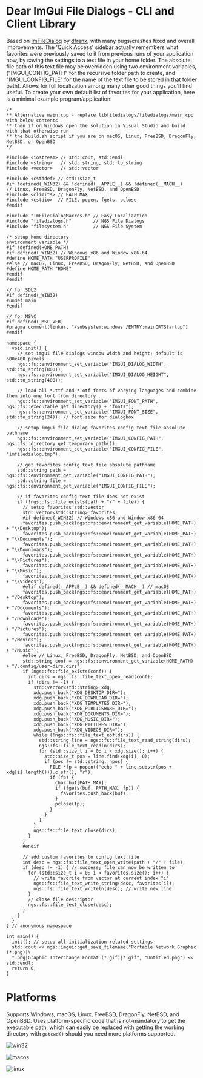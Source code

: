 # Dear ImGui File Dialogs - CLI and Client Library

Based on [ImFileDialog](https://github.com/dfranx/ImFileDialog) by [dfranx](https://github.com/dfranx), with many bugs/crashes fixed and overall improvements. The 'Quick Access' sidebar actually remembers what favorites were previously saved to it from previous runs of your application now, by saving the settings to a text file in your home folder. The absolute file path of this text file may be overridden using two environment variables, ("IMGUI_CONFIG_PATH" for the recursive folder path to create, and "IMGUI_CONFIG_FILE" for the name of the text file to be stored in that folder path). Allows for full localization among many other good things you'll find useful. To create your own default list of favorites for your application, here is a minimal example program/application:

```
/*
** Alternative main.cpp - replace libfiledialogs/filedialogs/main.cpp with below contents
** then if on Windows open the solution in Visual Studio and build with that otherwise run 
** the build.sh script if you are on macOS, Linux, FreeBSD, DragonFly, NetBSD, or OpenBSD
*/

#include <iostream> // std::cout, std::endl
#include <string>   // std::string, std::to_string
#include <vector>   // std::vector

#include <cstddef> // std::size_t
#if !defined(_WIN32) && !defined(__APPLE__) && !defined(__MACH__)
// Linux, FreeBSD, DragonFly, NetBSD, and OpenBSD
#include <climits> // PATH_MAX
#include <cstdio>  // FILE, popen, fgets, pclose
#endif

#include "ImFileDialogMacros.h" // Easy Localization
#include "filedialogs.h"        // NGS File Dialogs
#include "filesystem.h"         // NGS File System

/* setup home directory 
environment variable */
#if !defined(HOME_PATH)
#if defined(_WIN32) // Windows x86 and Window x86-64
#define HOME_PATH "USERPROFILE"
#else // macOS, Linux, FreeBSD, DragonFly, NetBSD, and OpenBSD
#define HOME_PATH "HOME"
#endif
#endif

// for SDL2
#if defined(_WIN32)
#undef main
#endif

// for MSVC
#if defined(_MSC_VER)
#pragma comment(linker, "/subsystem:windows /ENTRY:mainCRTStartup")
#endif

namespace {
  void init() {
    // set imgui file dialogs window width and height; default is 600x400 pixels
    ngs::fs::environment_set_variable("IMGUI_DIALOG_WIDTH", std::to_string(800));
    ngs::fs::environment_set_variable("IMGUI_DIALOG_HEIGHT", std::to_string(400));
    
    // load all *.ttf and *.otf fonts of varying languages and combine them into one font from directory
    ngs::fs::environment_set_variable("IMGUI_FONT_PATH", ngs::fs::executable_get_directory() + "fonts");
    ngs::fs::environment_set_variable("IMGUI_FONT_SIZE", std::to_string(24)); // font size for dialogbox

    // setup imgui file dialog favorites config text file absolute pathname
    ngs::fs::environment_set_variable("IMGUI_CONFIG_PATH", ngs::fs::directory_get_temporary_path());
    ngs::fs::environment_set_variable("IMGUI_CONFIG_FILE", "imfiledialog.tmp");
    
    // get favorites config text file absolute pathname
    std::string path = ngs::fs::environment_get_variable("IMGUI_CONFIG_PATH");
    std::string file = ngs::fs::environment_get_variable("IMGUI_CONFIG_FILE");
    
    // if favorites config text file does not exist
    if (!ngs::fs::file_exists(path + "/" + file)) {
      // setup favorites std::vector
      std::vector<std::string> favorites;
      #if defined(_WIN32) // Windows x86 and Window x86-64
      favorites.push_back(ngs::fs::environment_get_variable(HOME_PATH) + "\\Desktop");
      favorites.push_back(ngs::fs::environment_get_variable(HOME_PATH) + "\\Documents");
      favorites.push_back(ngs::fs::environment_get_variable(HOME_PATH) + "\\Downloads");
      favorites.push_back(ngs::fs::environment_get_variable(HOME_PATH) + "\\Pictures");
      favorites.push_back(ngs::fs::environment_get_variable(HOME_PATH) + "\\Music");
      favorites.push_back(ngs::fs::environment_get_variable(HOME_PATH) + "\\Videos");
      #elif defined(__APPLE__) && defined(__MACH__) // macOS
      favorites.push_back(ngs::fs::environment_get_variable(HOME_PATH) + "/Desktop");
      favorites.push_back(ngs::fs::environment_get_variable(HOME_PATH) + "/Documents");
      favorites.push_back(ngs::fs::environment_get_variable(HOME_PATH) + "/Downloads");
      favorites.push_back(ngs::fs::environment_get_variable(HOME_PATH) + "/Pictures");
      favorites.push_back(ngs::fs::environment_get_variable(HOME_PATH) + "/Movies");
      favorites.push_back(ngs::fs::environment_get_variable(HOME_PATH) + "/Music");
      #else // Linux, FreeBSD, DragonFly, NetBSD, and OpenBSD
      std::string conf = ngs::fs::environment_get_variable(HOME_PATH) + "/.config/user-dirs.dirs";
      if (ngs::fs::file_exists(conf)) {
        int dirs = ngs::fs::file_text_open_read(conf);
        if (dirs != -1) {
          std::vector<std::string> xdg;
          xdg.push_back("XDG_DESKTOP_DIR=");
          xdg.push_back("XDG_DOWNLOAD_DIR=");
          xdg.push_back("XDG_TEMPLATES_DIR=");
          xdg.push_back("XDG_PUBLICSHARE_DIR=");
          xdg.push_back("XDG_DOCUMENTS_DIR=");
          xdg.push_back("XDG_MUSIC_DIR=");
          xdg.push_back("XDG_PICTURES_DIR=");
          xdg.push_back("XDG_VIDEOS_DIR=");
          while (!ngs::fs::file_text_eof(dirs)) {
            std::string line = ngs::fs::file_text_read_string(dirs);
            ngs::fs::file_text_readln(dirs);
            for (std::size_t i = 0; i < xdg.size(); i++) {
              std::size_t pos = line.find(xdg[i], 0);
              if (pos != std::string::npos) {
                FILE *fp = popen(("echo " + line.substr(pos + xdg[i].length())).c_str(), "r");
                if (fp) {
                  char buf[PATH_MAX];
                  if (fgets(buf, PATH_MAX, fp)) {
                    favorites.push_back(buf);
                  }
                  pclose(fp);
                }
              }
            }
          }
          ngs::fs::file_text_close(dirs);
        }
      }
      #endif
    
      // add custom favorites to config text file
      int desc = ngs::fs::file_text_open_write(path + "/" + file);
      if (desc != -1) { // success; file can now be written to
        for (std::size_t i = 0; i < favorites.size(); i++) {
          // write favorite from vector at current index "i"
          ngs::fs::file_text_write_string(desc, favorites[i]);
          ngs::fs::file_text_writeln(desc); // write new line
        }
        // close file descriptor
        ngs::fs::file_text_close(desc);
      }
    }
  }
} // anonymous namespace

int main() {
  init(); // setup all initialization related settings
  std::cout << ngs::imgui::get_save_filename("Portable Network Graphic (*.png)|\
  *.png|Graphic Interchange Format (*.gif)|*.gif", "Untitled.png") << std::endl;
  return 0;
}
```

# Platforms

Supports Windows, macOS, Linux, FreeBSD, DragonFly, NetBSD, and OpenBSD. Uses platform-specific code that is not-mandatory to get the executable path, which can easily be replaced with getting the working directory with `getcwd()` should you need more platforms supported. 

![win32](https://github.com/time-killer-games/filedialogs/blob/main/win32.png?raw=true)

![macos](https://github.com/time-killer-games/filedialogs/blob/main/macos.png?raw=true)

![linux](https://github.com/time-killer-games/filedialogs/blob/main/linux.png?raw=true)
